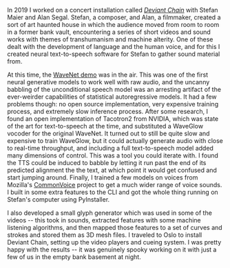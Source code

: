 <!--
.. title: Deviant Chain (2019)
.. slug: deviant-chain
.. date: 2024-03-02
.. tags:
.. category:
.. link:
.. description:
.. type: text
-->
<style>
  .video-wrapper {
   width: 100%;
   display: inline-block;
   position: relative;
  }
  .video-wrapper:after {
      padding-top: 56.25%; /*16:9 ratio*/
      display: block;
      content: '';
  }
  .video {
      position: absolute;
      top: 0; bottom: 0; right: 0; left: 0;
  }
</style>

In 2019 I worked on a concert installation called [*Deviant Chain*](https://stefanmaier.studio/deviant-chain-2019/) with Stefan Maier and Alan Segal. Stefan, a composer, and Alan, a filmmaker, created a sort of art haunted house in which the audience moved from room to room in a former bank vault, encountering a series of short videos and sound works with themes of transhumanism and machine alterity. One of these dealt with the development of language and the human voice, and for this I created neural text-to-speech software for Stefan to gather sound material from. 

At this time, the [WaveNet demo](https://deepmind.google/discover/blog/wavenet-a-generative-model-for-raw-audio/) was in the air. This was one of the first neural generative models to work well with raw audio, and the uncanny babbling of the unconditional speech model was an arresting artifact of the ever-weirder capabilities of statistical autoregressive models. It had a few problems though: no open source implementation, very expensive training process, and extremely slow inference process. After some research, I found an open implementation of Tacotron2 from NVIDIA, which was state of the art for text-to-speech at the time, and substituted a WaveGlow vocoder for the original WaveNet. It turned out to still be quite slow and expensive to train WaveGlow, but it could actually generate audio with close to real-time throughput, and including a full text-to-speech model added many dimensions of control. This was a tool you could iterate with. I found the TTS could be induced to babble by letting it run past the end of its predicted alignment the the text, at which point it would get confused and start jumping around. Finally, I trained a few models on voices from Mozilla's [CommonVoice](https://commonvoice.mozilla.org/en) project to get a much wider range of voice sounds. I built in some extra features to the CLI and got the whole thing running on Stefan's computer using PyInstaller. 

I also developed a small glyph generator which was used in some of the videos -- this took in sounds, extracted features with some machine listening algorithms, and then mapped those features to a set of curves and strokes and stored them as 3D mesh files. 
I traveled to Oslo to install Deviant Chain, setting up the video players and cueing system. I was pretty happy with the results -- it was genuinely spooky working on it with just a few of us in the empty bank basement at night.

<!-- <div class="video-wrapper">
  <div class="video">
    <iframe src="https://player.vimeo.com/video/431684120" width="100%" height="100%" frameborder="0" webkitallowfullscreen mozallowfullscreen allowfullscreen></iframe>
  </div>
</div> -->
